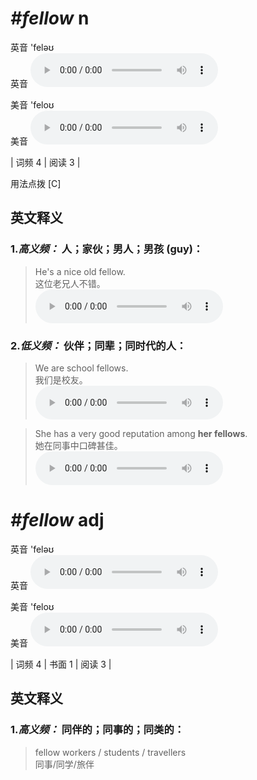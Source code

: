 # ***\#fellow*** n
英音 'feləʊ  
英音
<audio src="./media/fellow-B.aac" controls="controls"></audio>

美音 'feloʊ  
美音
<audio src="./media/fellow.aac" controls="controls"></audio>



| 词频 4 | 阅读 3 |  

用法点拨  [C]

英文释义
---
### 1.*高义频：* **人；家伙；男人；男孩 (guy)：**  

 > He's a nice old fellow.  
 > 这位老兄人不错。    
<audio src="./media/fellow-1.aac" controls="controls"></audio>

### 2.*低义频：* **伙伴；同辈；同时代的人：**  

 > We are school fellows.   
 > 我们是校友。    
<audio src="./media/fellow-3.aac" controls="controls"></audio>

 > She has a very good reputation among **her fellows**.  
 > 她在同事中口碑甚佳。    
<audio src="./media/fellow-4.aac" controls="controls"></audio>


# ***\#fellow*** adj
英音 'feləʊ  
英音
<audio src="./media/fellow-B.aac" controls="controls"></audio>

美音 'feloʊ  
美音
<audio src="./media/fellow.aac" controls="controls"></audio>



| 词频 4 | 书面 1 | 阅读 3 |  

英文释义
---
### 1.*高义频：* **同伴的；同事的；同类的：**  

 > fellow workers / students / travellers  
 > 同事/同学/旅伴    


